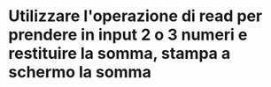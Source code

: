 # Utilizzare l'operazione di read per prendere in input 2 o 3 numeri e restituire la somma, stampa a schermo la somma
